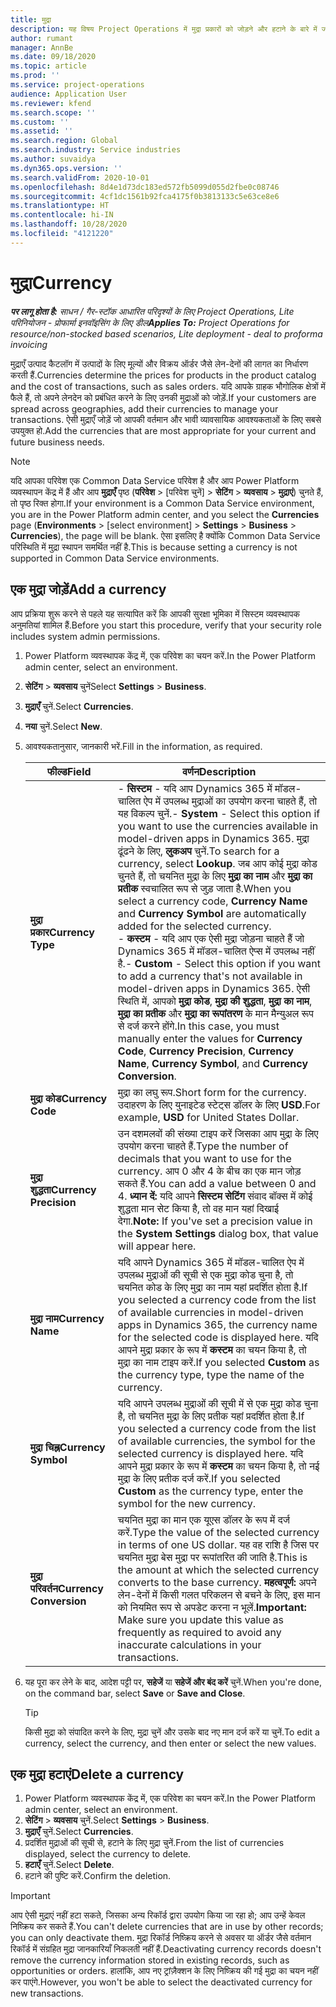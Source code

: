 ```yaml
---
title: मुद्रा
description: यह विषय Project Operations में मुद्रा प्रकारों को जोड़ने और हटाने के बारे में जानकारी देता है.
author: rumant
manager: AnnBe
ms.date: 09/18/2020
ms.topic: article
ms.prod: ''
ms.service: project-operations
audience: Application User
ms.reviewer: kfend
ms.search.scope: ''
ms.custom: ''
ms.assetid: ''
ms.search.region: Global
ms.search.industry: Service industries
ms.author: suvaidya
ms.dyn365.ops.version: ''
ms.search.validFrom: 2020-10-01
ms.openlocfilehash: 8d4e1d73dc183ed572fb5099d055d2fbe0c08746
ms.sourcegitcommit: 4cf1dc1561b92fca4175f0b3813133c5e63ce8e6
ms.translationtype: HT
ms.contentlocale: hi-IN
ms.lasthandoff: 10/28/2020
ms.locfileid: "4121220"
---
```

# <a name="currency"></a><span data-ttu-id="1e244-103">मुद्रा</span><span class="sxs-lookup"><span data-stu-id="1e244-103">Currency</span></span>

<span data-ttu-id="1e244-104">_**पर लागू होता है:** साधन / गैर-स्टॉक आधारित परिदृश्यों के लिए Project Operations, Lite परिनियोजन - प्रोफार्मा इनवॉइसिंग के लिए डील_</span><span class="sxs-lookup"><span data-stu-id="1e244-104">_**Applies To:** Project Operations for resource/non-stocked based scenarios, Lite deployment - deal to proforma invoicing_</span></span>

<span data-ttu-id="1e244-105">मुद्राएँ उत्पाद कैटलॉग में उत्पादों के लिए मूल्यों और विक्रय ऑर्डर जैसे लेन-देनों की लागत का निर्धारण करती हैं.</span><span class="sxs-lookup"><span data-stu-id="1e244-105">Currencies determine the prices for products in the product catalog and the cost of transactions, such as sales orders.</span></span> <span data-ttu-id="1e244-106">यदि आपके ग्राहक भौगोलिक क्षेत्रों में फैले हैं, तो अपने लेनदेन को प्रबंधित करने के लिए उनकी मुद्राओं को जोड़ें.</span><span class="sxs-lookup"><span data-stu-id="1e244-106">If your customers are spread across geographies, add their currencies to manage your transactions.</span></span> <span data-ttu-id="1e244-107">ऐसी मुद्राएँ जोड़ें जो आपकी वर्तमान और भावी व्यावसायिक आवश्यकताओं के लिए सबसे उपयुक्त हो.</span><span class="sxs-lookup"><span data-stu-id="1e244-107">Add the currencies that are most appropriate for your current and future business needs.</span></span>  

> [!NOTE]
> <span data-ttu-id="1e244-108">यदि आपका परिवेश एक Common Data Service परिवेश है और आप Power Platform व्यवस्थापन केंद्र में हैं और आप **मुद्राएँ** पृष्ठ (**परिवेश** > [परिवेश चुनें] > **सेटिंग** > **व्यवसाय** > **मुद्राएं**) चुनते हैं, तो पृष्ठ रिक्त होगा.</span><span class="sxs-lookup"><span data-stu-id="1e244-108">If your environment is a Common Data Service environment, you are in the Power Platform admin center, and you select the **Currencies** page (**Environments** > [select environment] > **Settings** > **Business** > **Currencies**), the page will be blank.</span></span> <span data-ttu-id="1e244-109">ऐसा इसलिए है क्योंकि Common Data Service परिस्थिति में मुद्रा स्थापन समर्थित नहीं है.</span><span class="sxs-lookup"><span data-stu-id="1e244-109">This is because setting a currency is not supported in Common Data Service environments.</span></span>

## <a name="add-a-currency"></a><span data-ttu-id="1e244-110">एक मुद्रा जोड़ें</span><span class="sxs-lookup"><span data-stu-id="1e244-110">Add a currency</span></span>  
<span data-ttu-id="1e244-111">आप प्रक्रिया शुरू करने से पहले यह सत्यापित करें कि आपकी सुरक्षा भूमिका में सिस्टम व्यवस्थापक अनुमतियां शामिल हैं.</span><span class="sxs-lookup"><span data-stu-id="1e244-111">Before you start this procedure, verify that your security role includes system admin permissions.</span></span> 

1. <span data-ttu-id="1e244-112">Power Platform व्यवस्थापक केंद्र में, एक परिवेश का चयन करें.</span><span class="sxs-lookup"><span data-stu-id="1e244-112">In the Power Platform admin center, select an environment.</span></span> 
2. <span data-ttu-id="1e244-113">**सेटिंग** > **व्यवसाय** चुनें</span><span class="sxs-lookup"><span data-stu-id="1e244-113">Select **Settings** > **Business**.</span></span>
3. <span data-ttu-id="1e244-114">**मुद्राएँ** चुनें.</span><span class="sxs-lookup"><span data-stu-id="1e244-114">Select **Currencies**.</span></span>  
4. <span data-ttu-id="1e244-115">**नया** चुनें.</span><span class="sxs-lookup"><span data-stu-id="1e244-115">Select **New**.</span></span>  
5. <span data-ttu-id="1e244-116">आवश्यकतानुसार, जानकारी भरें.</span><span class="sxs-lookup"><span data-stu-id="1e244-116">Fill in the information, as required.</span></span>  


   |          <span data-ttu-id="1e244-117">फील्ड</span><span class="sxs-lookup"><span data-stu-id="1e244-117">Field</span></span>          |                                                                                                                                                                                                                                                                                                                                                                            <span data-ttu-id="1e244-118">वर्णन</span><span class="sxs-lookup"><span data-stu-id="1e244-118">Description</span></span>                                                                                                                                                                                                                                                                                                                                                                            |
   |-------------------------|-------------------------------------------------------------------------------------------------------------------------------------------------------------------------------------------------------------------------------------------------------------------------------------------------------------------------------------------------------------------------------------------------------------------------------------------------------------------------------------------------------------------------------------------------------------------------------------------------------------------------------------------------------------------------------------------------------------------------------------------------------------------|
   |    <span data-ttu-id="1e244-119">**मुद्रा प्रकार**</span><span class="sxs-lookup"><span data-stu-id="1e244-119">**Currency Type**</span></span>    | <span data-ttu-id="1e244-120">- **सिस्टम** - यदि आप Dynamics 365 में मॉडल-चालित ऐप में उपलब्ध मुद्राओं का उपयोग करना चाहते हैं, तो यह विकल्प चुनें.</span><span class="sxs-lookup"><span data-stu-id="1e244-120">- **System** - Select this option if you want to use the currencies available in model-driven apps in Dynamics 365.</span></span> <span data-ttu-id="1e244-121">मुद्रा ढूंढने के लिए, **लुकअप** चुनें.</span><span class="sxs-lookup"><span data-stu-id="1e244-121">To search for a currency,  select **Lookup**.</span></span> <span data-ttu-id="1e244-122">जब आप कोई मुद्रा कोड चुनते हैं, तो चयनित मुद्रा के लिए **मुद्रा का नाम** और **मुद्रा का प्रतीक** स्वचालित रूप से जुड़ जाता है.</span><span class="sxs-lookup"><span data-stu-id="1e244-122">When you select a currency code, **Currency Name** and **Currency Symbol** are automatically added for the selected currency.</span></span><br /><span data-ttu-id="1e244-123">- **कस्टम** - यदि आप एक ऐसी मुद्रा जोड़ना चाहते हैं जो Dynamics 365 में मॉडल-चालित ऐप्स में उपलब्ध नहीं है.</span><span class="sxs-lookup"><span data-stu-id="1e244-123">- **Custom** - Select this option if you want to add a currency that's not available in model-driven apps in Dynamics 365.</span></span> <span data-ttu-id="1e244-124">ऐसी स्थिति में, आपको **मुद्रा कोड**, **मुद्रा की शुद्धता**, **मुद्रा का नाम**, **मुद्रा का प्रतीक** और **मुद्रा का रूपांतरण** के मान मैन्युअल रूप से दर्ज करने होंगे.</span><span class="sxs-lookup"><span data-stu-id="1e244-124">In this case, you must manually enter the values for **Currency Code**, **Currency Precision**, **Currency Name**, **Currency Symbol**, and **Currency Conversion**.</span></span> |
   |    <span data-ttu-id="1e244-125">**मुद्रा कोड**</span><span class="sxs-lookup"><span data-stu-id="1e244-125">**Currency Code**</span></span>    |                                                                                                                                                                                                                                                                                                                                            <span data-ttu-id="1e244-126">मुद्रा का लघु रूप.</span><span class="sxs-lookup"><span data-stu-id="1e244-126">Short form for the currency.</span></span> <span data-ttu-id="1e244-127">उदाहरण के लिए युनाइटेड स्टेट्स डॉलर के लिए **USD**.</span><span class="sxs-lookup"><span data-stu-id="1e244-127">For example, **USD** for United States Dollar.</span></span>                                                                                                                                                                                                                                                                                                                                            |
   | <span data-ttu-id="1e244-128">**मुद्रा शुद्धता**</span><span class="sxs-lookup"><span data-stu-id="1e244-128">**Currency Precision**</span></span>  |                                                                                                                                                                                  <span data-ttu-id="1e244-129">उन दशमलवों की संख्या टाइप करें जिसका आप मुद्रा के लिए उपयोग करना चाहते हैं.</span><span class="sxs-lookup"><span data-stu-id="1e244-129">Type the number of decimals that you want to use for the currency.</span></span>  <span data-ttu-id="1e244-130">आप 0 और 4 के बीच का एक मान जोड़ सकते हैं.</span><span class="sxs-lookup"><span data-stu-id="1e244-130">You can add a value between 0 and 4.</span></span> <span data-ttu-id="1e244-131">**ध्यान दें:**  यदि आपने **सिस्टम सेटिंग** संवाद बॉक्स में कोई शुद्धता मान सेट किया है, तो वह मान यहां दिखाई देगा.</span><span class="sxs-lookup"><span data-stu-id="1e244-131">**Note:**  If you've set a precision value in the **System Settings** dialog box, that value will appear here.</span></span>                                                                                                                                                                                  |
   |    <span data-ttu-id="1e244-132">**मुद्रा नाम**</span><span class="sxs-lookup"><span data-stu-id="1e244-132">**Currency Name**</span></span>    |                                                                                                                                                                                                                                         <span data-ttu-id="1e244-133">यदि आपने Dynamics 365 में मॉडल-चालित ऐप में उपलब्ध मुद्राओं की सूची से एक मुद्रा कोड चुना है, तो चयनित कोड के लिए मुद्रा का नाम यहां प्रदर्शित होता है.</span><span class="sxs-lookup"><span data-stu-id="1e244-133">If you selected a currency code from the list of available currencies in model-driven apps in Dynamics 365, the currency name for the selected code is displayed here.</span></span> <span data-ttu-id="1e244-134">यदि आपने मुद्रा प्रकार के रूप में **कस्टम** का चयन किया है, तो मुद्रा का नाम टाइप करें.</span><span class="sxs-lookup"><span data-stu-id="1e244-134">If you selected **Custom** as the currency type, type the name of the currency.</span></span>                                                                                                                                                                                                                                          |
   |   <span data-ttu-id="1e244-135">**मुद्रा चिह्न**</span><span class="sxs-lookup"><span data-stu-id="1e244-135">**Currency Symbol**</span></span>   |                                                                                                                                                                                                                                                                      <span data-ttu-id="1e244-136">यदि आपने उपलब्ध मुद्राओं की सूची में से एक मुद्रा कोड चुना है, तो चयनित मुद्रा के लिए प्रतीक यहां प्रदर्शित होता है.</span><span class="sxs-lookup"><span data-stu-id="1e244-136">If you selected a currency code from the list of available currencies, the symbol for the selected currency is displayed here.</span></span> <span data-ttu-id="1e244-137">यदि आपने मुद्रा प्रकार के रूप में **कस्टम** का चयन किया है, तो नई मुद्रा के लिए प्रतीक दर्ज करें.</span><span class="sxs-lookup"><span data-stu-id="1e244-137">If you selected **Custom** as the currency type, enter the symbol for the new currency.</span></span>                                                                                                                                                                                                                                                                       |
   | <span data-ttu-id="1e244-138">**मुद्रा परिवर्तन**</span><span class="sxs-lookup"><span data-stu-id="1e244-138">**Currency Conversion**</span></span> |                                                                                                                                                                                                                                     <span data-ttu-id="1e244-139">चयनित मुद्रा का मान एक यूएस डॉलर के रूप में दर्ज करें.</span><span class="sxs-lookup"><span data-stu-id="1e244-139">Type the value of the selected currency in terms of one US dollar.</span></span> <span data-ttu-id="1e244-140">यह वह राशि है जिस पर चयनित मुद्रा बेस मुद्रा पर रूपांतरित की जाति है.</span><span class="sxs-lookup"><span data-stu-id="1e244-140">This is the amount at which the selected currency converts to the base currency.</span></span> <span data-ttu-id="1e244-141">**महत्वपूर्ण:**  अपने लेन-देनों में किसी गलत परिकलन से बचने के लिए, इस मान को नियमित रूप से अपडेट करना न भूलें.</span><span class="sxs-lookup"><span data-stu-id="1e244-141">**Important:**  Make sure you update this value as frequently as required to avoid any inaccurate calculations in your transactions.</span></span>                                                                                                                                                                                                                                      |


6. <span data-ttu-id="1e244-142">यह पूरा कर लेने के बाद, आदेश पट्टी पर, **सहेजें** या **सहेजें और बंद करें** चुनें.</span><span class="sxs-lookup"><span data-stu-id="1e244-142">When you're done, on the command bar, select **Save** or **Save and Close**.</span></span>  

   > [!TIP]
   >  <span data-ttu-id="1e244-143">किसी मुद्रा को संपादित करने के लिए, मुद्रा चुनें और उसके बाद नए मान दर्ज करें या चुनें.</span><span class="sxs-lookup"><span data-stu-id="1e244-143">To edit a currency, select the currency, and then enter or select the new values.</span></span>  

## <a name="delete-a-currency"></a><span data-ttu-id="1e244-144">एक मुद्रा हटाएं</span><span class="sxs-lookup"><span data-stu-id="1e244-144">Delete a currency</span></span>  

1. <span data-ttu-id="1e244-145">Power Platform व्यवस्थापक केंद्र में, एक परिवेश का चयन करें.</span><span class="sxs-lookup"><span data-stu-id="1e244-145">In the Power Platform admin center, select an environment.</span></span> 
2. <span data-ttu-id="1e244-146">**सेटिंग** > **व्यवसाय** चुनें.</span><span class="sxs-lookup"><span data-stu-id="1e244-146">Select **Settings** > **Business**.</span></span>
3. <span data-ttu-id="1e244-147">**मुद्राएँ** चुनें.</span><span class="sxs-lookup"><span data-stu-id="1e244-147">Select **Currencies**.</span></span>  
4. <span data-ttu-id="1e244-148">प्रदर्शित मुद्राओं की सूची से, हटाने के लिए मुद्रा चुनें.</span><span class="sxs-lookup"><span data-stu-id="1e244-148">From the list of currencies displayed, select the currency to delete.</span></span>  
5. <span data-ttu-id="1e244-149">**हटाएँ** चुनें.</span><span class="sxs-lookup"><span data-stu-id="1e244-149">Select **Delete**.</span></span>  
6. <span data-ttu-id="1e244-150">हटाने की पुष्टि करें.</span><span class="sxs-lookup"><span data-stu-id="1e244-150">Confirm the deletion.</span></span>  

> [!IMPORTANT]
>  <span data-ttu-id="1e244-151">आप ऐसी मुद्राएं नहीं हटा सकते, जिसका अन्य रिकॉर्ड द्वारा उपयोग किया जा रहा हो; आप उन्हें केवल निष्क्रिय कर सकते हैं.</span><span class="sxs-lookup"><span data-stu-id="1e244-151">You can't delete currencies that are in use by other records; you can only deactivate them.</span></span> <span data-ttu-id="1e244-152">मुद्रा रिकॉर्ड निष्क्रिय करने से अवसर या ऑर्डर जैसे वर्तमान रिकॉर्ड में संग्रहित मुद्रा जानकारियाँ निकलती नहीं हैं.</span><span class="sxs-lookup"><span data-stu-id="1e244-152">Deactivating currency records doesn't remove the currency information stored in existing records, such as opportunities or orders.</span></span> <span data-ttu-id="1e244-153">हालांकि, आप नए ट्रांज़ैक्शन के लिए निष्क्रिय की गई मुद्रा का चयन नहीं कर पाएंगे.</span><span class="sxs-lookup"><span data-stu-id="1e244-153">However, you won't be able to select the deactivated currency for new transactions.</span></span>  
